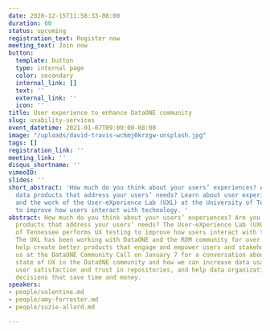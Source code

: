 ```yaml
---
date: 2020-12-15T11:58:33-08:00
duration: 60
status: upcoming
registration_text: Register now
meeting_text: Join now
button:
  template: button
  type: internal page
  color: secondary
  internal_link: []
  text: ''
  external_link: ''
  icon: ''
title: User experience to enhance DataONE community
slug: usability-services
event_datetime: 2021-01-07T09:00:00-08:00
image: "/uploads/david-travis-wc6mj0krzgw-unsplash.jpg"
tags: []
registration_link: ''
meeting_link: ''
disqus_shortname: ''
vimeoID: 
slides: ''
short_abstract: 'How much do you think about your users’ experiences? Are you building
  data products that address your users’ needs? Learn about user experience testing
  and the work of the User-eXperience Lab (UXL) at the University of Tennessee performs
  to improve how users interact with technology. '
abstract: How much do you think about your users’ experiences? Are you building data
  products that address your users’ needs? The User-eXperience Lab (UXL) at the University
  of Tennessee performs UX testing to improve how users interact with technology.
  The UXL has been working with DataONE and the RDM community for over a decade to
  help create better products that engage and empower users and stakeholders. Join
  us at the DataONE Community Call on January 7 for a conversation about the current
  state of UX in the DataONE community and how we can increase data usage, improve
  user satisfaction and trust in repositories, and help data organizations make development
  decisions that save time and money.
speakers:
- people/volentine.md
- people/amy-forrester.md
- people/suzie-allard.md

---
```

